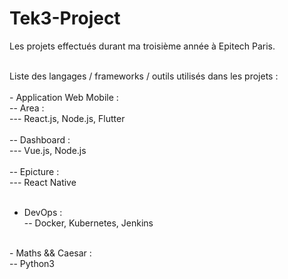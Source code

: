 # Tek3-Project
Les projets effectués durant ma troisième année à Epitech Paris.</br>

</br>
Liste des langages / frameworks / outils utilisés dans les projets :</br>

</br>
 - Application Web Mobile :</br>
 -- Area :</br>
 --- React.js, Node.js, Flutter</br></br>
 -- Dashboard :</br>
 --- Vue.js, Node.js</br></br>
 -- Epicture :</br>
 --- React Native </br></br>

 - DevOps :</br>
 -- Docker, Kubernetes, Jenkins </br>

</br>
 - Maths && Caesar :</br>
 -- Python3</br>
